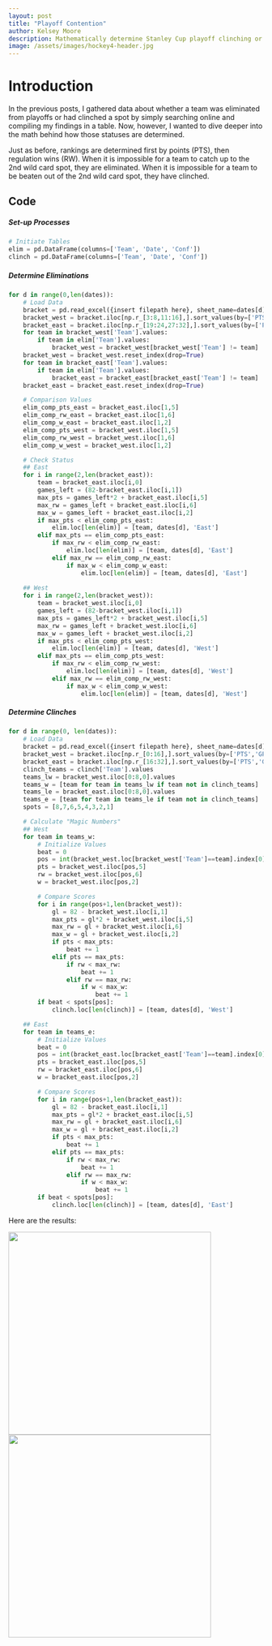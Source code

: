 ```yaml
---
layout: post
title: "Playoff Contention"
author: Kelsey Moore
description: Mathematically determine Stanley Cup playoff clinching or elimination
image: /assets/images/hockey4-header.jpg
---
```


# Introduction

In the previous posts, I gathered data about whether a team was eliminated from playoffs or had clinched a spot by simply searching online and compiling my findings in a table. Now, however, I wanted to dive deeper into the math behind how those statuses are determined.

Just as before, rankings are determined first by points (PTS), then regulation wins (RW). When it is impossible for a team to catch up to the 2nd wild card spot, they are eliminated. When it is impossible for a team to be beaten out of the 2nd wild card spot, they have clinched.

## Code

##### Set-up Processes
```python
# Initiate Tables
elim = pd.DataFrame(columns=['Team', 'Date', 'Conf'])
clinch = pd.DataFrame(columns=['Team', 'Date', 'Conf'])
```

##### Determine Eliminations
```python
for d in range(0,len(dates)):
    # Load Data
    bracket = pd.read_excel({insert filepath here}, sheet_name=dates[d]) # NHL Records.xlsx
    bracket_west = bracket.iloc[np.r_[3:8,11:16],].sort_values(by=['PTS','GP','RW','W'], ascending=[False, True, False, False]).reset_index(drop=True)
    bracket_east = bracket.iloc[np.r_[19:24,27:32],].sort_values(by=['PTS','GP','RW','W'], ascending=[False, True, False, False]).reset_index(drop=True)
    for team in bracket_west['Team'].values:
        if team in elim['Team'].values:
            bracket_west = bracket_west[bracket_west['Team'] != team]
    bracket_west = bracket_west.reset_index(drop=True)
    for team in bracket_east['Team'].values:
        if team in elim['Team'].values:
            bracket_east = bracket_east[bracket_east['Team'] != team]
    bracket_east = bracket_east.reset_index(drop=True)    

    # Comparison Values
    elim_comp_pts_east = bracket_east.iloc[1,5]
    elim_comp_rw_east = bracket_east.iloc[1,6]
    elim_comp_w_east = bracket_east.iloc[1,2]
    elim_comp_pts_west = bracket_west.iloc[1,5]
    elim_comp_rw_west = bracket_west.iloc[1,6]
    elim_comp_w_west = bracket_west.iloc[1,2]

    # Check Status
    ## East
    for i in range(2,len(bracket_east)):
        team = bracket_east.iloc[i,0]
        games_left = (82-bracket_east.iloc[i,1])
        max_pts = games_left*2 + bracket_east.iloc[i,5]
        max_rw = games_left + bracket_east.iloc[i,6]
        max_w = games_left + bracket_east.iloc[i,2]
        if max_pts < elim_comp_pts_east:
            elim.loc[len(elim)] = [team, dates[d], 'East']
        elif max_pts == elim_comp_pts_east:
            if max_rw < elim_comp_rw_east:
                elim.loc[len(elim)] = [team, dates[d], 'East']
            elif max_rw == elim_comp_rw_east:
                if max_w < elim_comp_w_east:
                    elim.loc[len(elim)] = [team, dates[d], 'East']
    
    ## West
    for i in range(2,len(bracket_west)):
        team = bracket_west.iloc[i,0]
        games_left = (82-bracket_west.iloc[i,1])
        max_pts = games_left*2 + bracket_west.iloc[i,5]
        max_rw = games_left + bracket_west.iloc[i,6]
        max_w = games_left + bracket_west.iloc[i,2]
        if max_pts < elim_comp_pts_west:
            elim.loc[len(elim)] = [team, dates[d], 'West']
        elif max_pts == elim_comp_pts_west:
            if max_rw < elim_comp_rw_west:
                elim.loc[len(elim)] = [team, dates[d], 'West']
            elif max_rw == elim_comp_rw_west:
                if max_w < elim_comp_w_west:
                    elim.loc[len(elim)] = [team, dates[d], 'West']
```

##### Determine Clinches
```python
for d in range(0, len(dates)):
    # Load Data
    bracket = pd.read_excel({insert filepath here}, sheet_name=dates[d]) # NHL Records.xlsx
    bracket_west = bracket.iloc[np.r_[0:16],].sort_values(by=['PTS','GP','RW','W'], ascending=[False, True, False, False]).reset_index(drop=True)
    bracket_east = bracket.iloc[np.r_[16:32],].sort_values(by=['PTS','GP','RW','W'], ascending=[False, True, False, False]).reset_index(drop=True)
    clinch_teams = clinch['Team'].values
    teams_lw = bracket_west.iloc[0:8,0].values
    teams_w = [team for team in teams_lw if team not in clinch_teams]
    teams_le = bracket_east.iloc[0:8,0].values
    teams_e = [team for team in teams_le if team not in clinch_teams]
    spots = [8,7,6,5,4,3,2,1]

    # Calculate "Magic Numbers"
    ## West
    for team in teams_w:
        # Initialize Values
        beat = 0
        pos = int(bracket_west.loc[bracket_west['Team']==team].index[0])
        pts = bracket_west.iloc[pos,5]
        rw = bracket_west.iloc[pos,6]
        w = bracket_west.iloc[pos,2]

        # Compare Scores
        for i in range(pos+1,len(bracket_west)):
            gl = 82 - bracket_west.iloc[i,1]
            max_pts = gl*2 + bracket_west.iloc[i,5]
            max_rw = gl + bracket_west.iloc[i,6]
            max_w = gl + bracket_west.iloc[i,2]
            if pts < max_pts:
                beat += 1
            elif pts == max_pts:
                if rw < max_rw:
                    beat += 1
                elif rw == max_rw:
                    if w < max_w:
                        beat += 1
        if beat < spots[pos]:
            clinch.loc[len(clinch)] = [team, dates[d], 'West']

    ## East
    for team in teams_e:
        # Initialize Values
        beat = 0
        pos = int(bracket_east.loc[bracket_east['Team']==team].index[0])
        pts = bracket_east.iloc[pos,5]
        rw = bracket_east.iloc[pos,6]
        w = bracket_east.iloc[pos,2]

        # Compare Scores
        for i in range(pos+1,len(bracket_east)):
            gl = 82 - bracket_east.iloc[i,1]
            max_pts = gl*2 + bracket_east.iloc[i,5]
            max_rw = gl + bracket_east.iloc[i,6]
            max_w = gl + bracket_east.iloc[i,2]
            if pts < max_pts:
                beat += 1
            elif pts == max_pts:
                if rw < max_rw:
                    beat += 1
                elif rw == max_rw:
                    if w < max_w:
                        beat += 1
        if beat < spots[pos]:
            clinch.loc[len(clinch)] = [team, dates[d], 'East']
```

Here are the results: 

<p float="left">
  <img src="https://raw.githubusercontent.com/kbmoore02/NHL-Data-Analysis/main/assets/images/clinched.png" style="width:400px; vertical-align: top;" />
  <img src="https://raw.githubusercontent.com/kbmoore02/NHL-Data-Analysis/main/assets/images/eliminated.png" style="width:400px; vertical-align: top;" /> 
</p>

